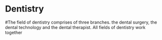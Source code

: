 # Dentistry
#The field of dentistry comprises of three branches. the dental surgery, the dental technology and the dental therapist.
All fields of dentistry work together
